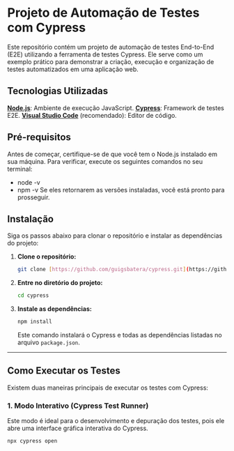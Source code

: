 # Projeto de Automação de Testes com Cypress
Este repositório contém um projeto de automação de testes End-to-End (E2E) utilizando a ferramenta de testes Cypress. Ele serve como um exemplo prático para demonstrar a criação, execução e organização de testes automatizados em uma aplicação web.

## Tecnologias Utilizadas

**[Node.js](https://nodejs.org/)**: Ambiente de execução JavaScript.
**[Cypress](https://www.cypress.io/)**: Framework de testes E2E.
**[Visual Studio Code](https://code.visualstudio.com/)** (recomendado): Editor de código.

## Pré-requisitos

Antes de começar, certifique-se de que você tem o Node.js instalado em sua máquina. Para verificar, execute os seguintes comandos no seu terminal:
* node -v
* npm -v
Se eles retornarem as versões instaladas, você está pronto para prosseguir.

## Instalação

Siga os passos abaixo para clonar o repositório e instalar as dependências do projeto:

1.  **Clone o repositório:**
    ```bash
    git clone [https://github.com/guigsbatera/cypress.git](https://github.com/guigsbatera/cypress.git)
    ```

2.  **Entre no diretório do projeto:**
    ```bash
    cd cypress
    ```

3.  **Instale as dependências:**
    ```bash
    npm install
    ```
    Este comando instalará o Cypress e todas as dependências listadas no arquivo `package.json`.

---

## Como Executar os Testes

Existem duas maneiras principais de executar os testes com Cypress:

### 1. Modo Interativo (Cypress Test Runner)

Este modo é ideal para o desenvolvimento e depuração dos testes, pois ele abre uma interface gráfica interativa do Cypress.

```bash
npx cypress open
